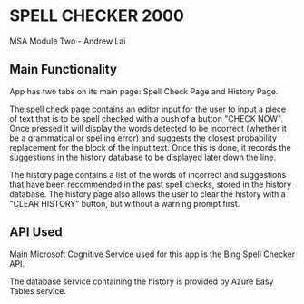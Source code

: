 # SPELL CHECKER 2000

MSA Module Two - Andrew Lai

## Main Functionality

App has two tabs on its main page: Spell Check Page and History Page.

The spell check page contains an editor input for the user to input a piece of text that is to be spell checked with a push of a button "CHECK NOW". Once pressed it will display the words detected to be incorrect (whether it be a grammatical or spelling error) and suggests the closest probability replacement for the block of the input text. Once this is done, it records the suggestions in the history database to be displayed later down the line.

The history page contains a list of the words of incorrect and suggestions that have been recommended in the past spell checks, stored in the history database. The history page also allows the user to clear the history with a "CLEAR HISTORY" button, but without a warning prompt first.

## API Used

Main Microsoft Cognitive Service used for this app is the Bing Spell Checker API.

The database service containing the history is provided by Azure Easy Tables service.

